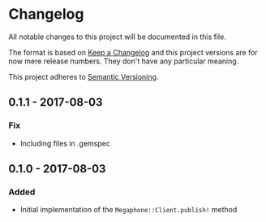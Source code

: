 # Changelog

All notable changes to this project will be documented in this file.

The format is based on [Keep a Changelog](http://keepachangelog.com/en/1.0.0/) and
this project versions are for now mere release numbers. They don't have any particular meaning.

This project adheres to [Semantic Versioning](http://semver.org/spec/v2.0.0.html).


## 0.1.1 - 2017-08-03

### Fix

- Including files in .gemspec

## 0.1.0 - 2017-08-03

### Added

- Initial implementation of the `Megaphone::Client.publish!` method

